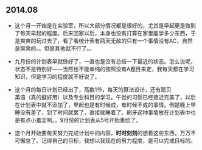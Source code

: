 2014.08
----

- 这个月一开始是在实验室，所以大部分情况都是很好的，尤其是早起更是做到了每天早起的程度。后来回家以后，本身也没有打算在家里能学多少东西，于是爽爽的玩过去了，看了看统计表有两天无敌的只有一个事情没有AC，自然是爽爽的。。但是其他就不行了。。

- 九月份的计划表早就做好了，一直也是没有总结一下最近的状态。怎么说呢，状态不是特别好——当然也不能单纯的按照没有A题目来定，我每天都在学习知识，但是学习的程度就不好说了。
- 这个月的每日计划已经出了，高数1节，每天的算法设计，还有扇贝  
英语（真的挺好用）以及专业科目的学习。午觉的习惯已经接近完美了，以后在计划表中就不添加了，早起也是有时候成，有时候不成的事情。倒是晚上早睡没有差了，到了时间就累了，直接就睡着了。刷牙这种事情放在计划表中也是有点小羞涩啊。。9月份的计划表从5号开始重绘了。

- 这个月开始要每天努力完成计划中的内容，**时时刻刻**的想着这些东西，万万不可懈怠了。记得自己的目标，我想以我现在的努力程度，是可以完成目标的。